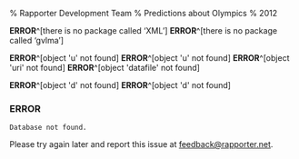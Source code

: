 % Rapporter Development Team
% Predictions about Olympics
% 2012

 **ERROR**^[there is no package called ‘XML’] **ERROR**^[there is no package called ‘gvlma’]

 **ERROR**^[object 'u' not found] **ERROR**^[object 'u' not found] **ERROR**^[object 'uri' not found] **ERROR**^[object 'datafile' not found]

 **ERROR**^[object 'd' not found] **ERROR**^[object 'd' not found]

### ERROR

`Database not found.`

Please try again later and report this issue at feedback@rapporter.net.

 
